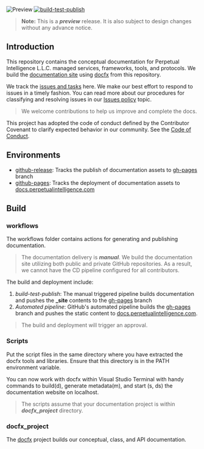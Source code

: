 ![Preview](https://img.shields.io/badge/release-preview-orange)
[![build-test-publish](https://github.com/perpetualintelligence/docs/actions/workflows/build-test-publish.yml/badge.svg)](https://github.com/perpetualintelligence/docs/actions/workflows/build-test-publish.yml)

> **Note:** This is a ***preview*** release. It is also subject to design changes without any advance notice.

## Introduction
This repository contains the conceptual documentation for Perpetual Intelligence L.L.C. managed services, frameworks, tools, and protocols. We build the [documentation site](https://docs.perpetualintelligence.com) using [docfx](https://dotnet.github.io/docfx/) from this repository.

We track the [issues and tasks](https://github.com/perpetualintelligence/docs/issues) here. We make our best effort to respond to issues in a timely fashion. You can read more about our procedures for classifying and resolving issues in our [Issues policy](https://terms.perpetualintelligence.com/articles/issues_policy.html) topic.

> We welcome contributions to help us improve and complete the docs.

This project has adopted the code of conduct defined by the Contributor Covenant to clarify expected behavior in our community.
See the [Code of Conduct](https://terms.perpetualintelligence.com/articles/CODE_OF_CONDUCT.html).

## Environments
- [github-release](https://github.com/perpetualintelligence/docs/deployments/activity_log?environment=github-release): Tracks the publish of documentation assets to [gh-pages](https://github.com/perpetualintelligence/docs/tree/gh-pages) branch
- [github-pages](https://github.com/perpetualintelligence/docs/deployments/activity_log?environment=github-pages): Tracks the deployment of documentation assets to [docs.perpetualintelligence.com](https://docs.perpetualintelligence.com)

## Build

### workflows
The workflows folder contains actions for generating and publishing documentation.

> The documentation delivery is ***manual***. We build the documentation site utilizing both public and private GitHub repositories. As a result, we cannot have the CD pipeline configured for all contributors.

The build and deployment include:
1. *build-test-publish*: The manual triggered pipeline builds documentation and pushes the **_site** contents to the [gh-pages](https://github.com/perpetualintelligence/docs/tree/gh-pages) branch
2. *Automated pipeline*: GitHub's automated pipeline builds the [gh-pages](https://github.com/perpetualintelligence/docs/tree/gh-pages) branch and pushes the static content to [docs.perpetualintelligence.com](https://docs.perpetualintelligence.com).

> The build and deployment will trigger an approval.

### Scripts
Put the script files in the same directory where you have extracted the docfx tools and libraries. Ensure that this directory is in the PATH environment variable.

You can now work with docfx within Visual Studio Terminal with handy commands to build(d), generate metadata(m), and start (s, ds) the documentation website on localhost.

> The scripts assume that your documentation project is within ***docfx_project*** directory.

### docfx_project
The [docfx](https://dotnet.github.io/docfx/) project builds our conceptual, class, and API documentation.
